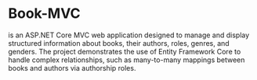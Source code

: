 # Book-MVC
is an ASP.NET Core MVC web application designed to manage and display structured information about books, their authors, roles, genres, and genders. The project demonstrates the use of Entity Framework Core to handle complex relationships, such as many-to-many mappings between books and authors via authorship roles.
